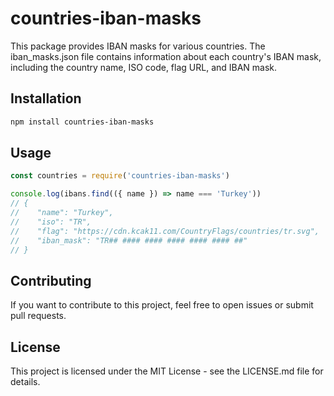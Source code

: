 # countries-iban-masks

This package provides IBAN masks for various countries. The iban_masks.json file contains information about each country's IBAN mask, including the country name, ISO code, flag URL, and IBAN mask.

## Installation

```bash
npm install countries-iban-masks
```

## Usage

```javascript
const countries = require('countries-iban-masks')

console.log(ibans.find(({ name }) => name === 'Turkey'))
// {
//    "name": "Turkey",
//    "iso": "TR",
//    "flag": "https://cdn.kcak11.com/CountryFlags/countries/tr.svg",
//    "iban_mask": "TR## #### #### #### #### #### ##"
// }
```

## Contributing

If you want to contribute to this project, feel free to open issues or submit pull requests.


## License

This project is licensed under the MIT License - see the LICENSE.md file for details.


